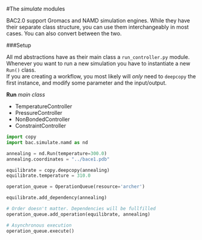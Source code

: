#The *simulate* modules

BAC2.0 support Gromacs and NAMD simulation engines.
While they have their separate class structure, you can use them 
interchangeably in most cases. You can also convert between the two.

###Setup

All md abstractions have as their main class a `run_controller.py` module.
Whenever you want to run a new simulation you have to instantiate a new `Run()`
class.  
If you are creating a workflow, you most likely will *only* need to `deepcopy` 
the first instance, and modify some parameter and the input/output.


**Run** _main class_   
- TemperatureController  
- PressureController  
- NonBondedController  
- ConstraintController

```python
import copy
import bac.simulate.namd as nd

annealing = nd.Run(temperature=300.0)
annealing.coordinates = "../bace1.pdb"

equilibrate = copy.deepcopy(annealing)
equilibrate.temperature = 310.0

operation_queue = OperationQueue(resource='archer')

equilibrate.add_dependency(annealing)

# Order doesn't matter. Dependencies will be fullfilled
operation_queue.add_operation(equilibrate, annealing) 

# Asynchronous execution 
operation_queue.execute()
```

